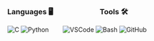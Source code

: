 ### &nbsp; Languages 🖥 &nbsp; &nbsp; &nbsp; &nbsp; &nbsp; &nbsp; &nbsp; &nbsp; &nbsp; &nbsp; &nbsp; &nbsp; &nbsp; Tools 🛠️
&nbsp; ![C](https://img.shields.io/badge/-C-000000?style=flat&logo=c) ![Python](https://img.shields.io/badge/-Python-000000?style=flat&logo=python) &nbsp; &nbsp; &nbsp; &nbsp;![VSCode](https://img.shields.io/badge/-VSCode-000000?style=flat&logo=visual-studio-code&logoColor=007acc) ![Bash](https://img.shields.io/badge/-Bash-000000?style=flat&logo=gnu%20bash) ![GitHub](https://img.shields.io/badge/-GitHub-000000?style=flat&logo=github&logoColor=FFFFFF)
